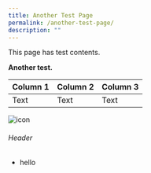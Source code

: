 ```yaml
---
title: Another Test Page
permalink: /another-test-page/
description: ""
---
```

This page has test contents.

**Another test.**



| Column 1 | Column 2 | Column 3 |
| -------- | -------- | -------- |
| Text     | Text     | Text     |

![icon](/images/favicon-isomer.ico)


###### Header

- hello
